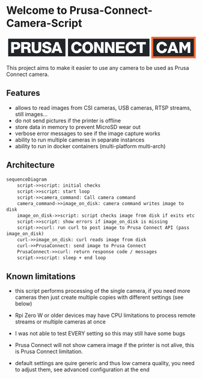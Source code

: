# Welcome to Prusa-Connect-Camera-Script

![logo](static/prusa-connect-cam.png)

This project aims to make it easier to use any camera to be used as
Prusa Connect camera.

## Features

- allows to read images from CSI cameras, USB cameras, RTSP streams, still images...
- do not send pictures if the printer is offline
- store data in memory to prevent MicroSD wear out
- verbose error messages to see if the image capture works
- ability to run multiple cameras in separate instances
- ability to run in docker containers (multi-platform  multi-arch)

## Architecture

```mermaid
sequenceDiagram
    script->>script: initial checks
    script->>script: start loop
    script->>camera_command: Call camera command
    camera_command->>image_on_disk: camera command writes image to disk
    image_on_disk->>script: script checks image from disk if exits etc
    script->>script: show errors if image_on_disk is missing
    script->>curl: run curl to post image to Prusa Connect API (pass image_on_disk)
    curl->>image_on_disk: curl reads image from disk
    curl->>PrusaConnect: send image to Prusa Connect
    PrusaConnect->>curl: return response code / messages
    script->>script: sleep + end loop

```

## Known limitations

- this script performs processing of the single camera, if you need more cameras
  then just create multiple copies with different settings (see below)
- Rpi Zero W or older devices may have CPU limitations to process remote streams
  or multiple cameras at once

- I was not able to test EVERY setting so this may still have some bugs
- Prusa Connect will not show camera image if the printer is not alive, this is
  Prusa Connect limitation.
- default settings are quire generic and thus low camera quality, you need to adjust
  them, see advanced configuration at the end
